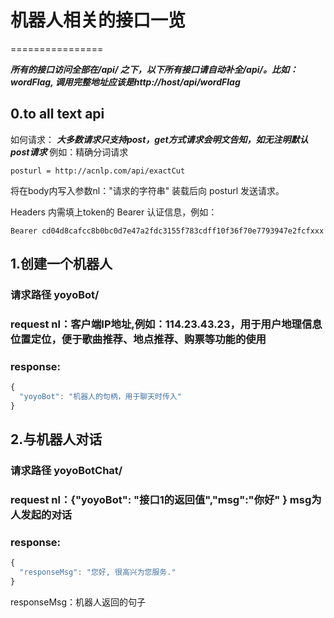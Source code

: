 # 机器人相关的接口一览
================

***所有的接口访问全部在/api/ 之下，以下所有接口请自动补全/api/。比如：wordFlag, 调用完整地址应该是http://host/api/wordFlag***


## 0.to all text api
如何请求：
***大多数请求只支持post，get方式请求会明文告知，如无注明默认post请求***
例如：精确分词请求
```
posturl = http://acnlp.com/api/exactCut
```
将在body内写入参数nl："请求的字符串"
装载后向 posturl 发送请求。

Headers 内需填上token的 Bearer 认证信息，例如：
```
Bearer cd04d8cafcc8b0bc0d7e47a2fdc3155f783cdff10f36f70e7793947e2fcfxxx
```

## 1.创建一个机器人
### 请求路径 yoyoBot/
### request nl：客户端IP地址,例如：114.23.43.23，用于用户地理信息位置定位，便于歌曲推荐、地点推荐、购票等功能的使用
### response:
```javascript
{
  "yoyoBot": "机器人的句柄，用于聊天时传入"
}
```



## 2.与机器人对话
### 请求路径 yoyoBotChat/
### request nl：{"yoyoBot": "接口1的返回值","msg":"你好" }  msg为人发起的对话
### response:
```javascript
{
  "responseMsg": "您好, 很高兴为您服务."
}
```
responseMsg：机器人返回的句子